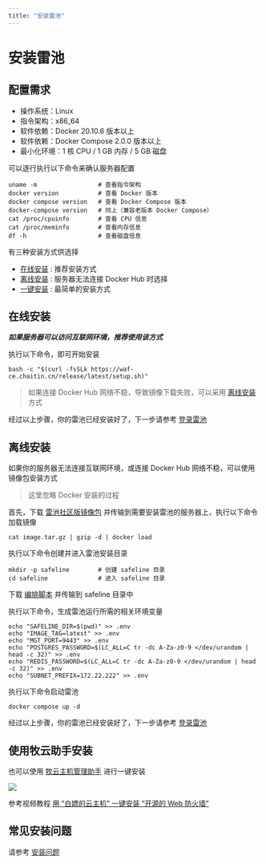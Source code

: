 ```yaml
---
title: "安装雷池"
---
```


# 安装雷池

## 配置需求

- 操作系统：Linux
- 指令架构：x86_64
- 软件依赖：Docker 20.10.6 版本以上
- 软件依赖：Docker Compose 2.0.0 版本以上
- 最小化环境：1 核 CPU / 1 GB 内存 / 5 GB 磁盘

可以逐行执行以下命令来确认服务器配置

```shell
uname -m                 # 查看指令架构
docker version           # 查看 Docker 版本
docker compose version   # 查看 Docker Compose 版本
docker-compose version   # 同上（兼容老版本 Docker Compose）
cat /proc/cpuinfo        # 查看 CPU 信息
cat /proc/meminfo        # 查看内存信息
df -h                    # 查看磁盘信息
```

有三种安装方式供选择

- [在线安装](#在线安装) : 推荐安装方式
- [离线安装](#离线安装) : 服务器无法连接 Docker Hub 时选择
- [一键安装](#使用牧云助手安装) : 最简单的安装方式

## 在线安装

**_如果服务器可以访问互联网环境，推荐使用该方式_**

执行以下命令，即可开始安装

```
bash -c "$(curl -fsSLk https://waf-ce.chaitin.cn/release/latest/setup.sh)"
```

> 如果连接 Docker Hub 网络不稳，导致镜像下载失败，可以采用 [离线安装](#离线安装) 方式

经过以上步骤，你的雷池已经安装好了，下一步请参考 [登录雷池](/docs/guide/login)

## 离线安装

如果你的服务器无法连接互联网环境，或连接 Docker Hub 网络不稳，可以使用镜像包安装方式

> 这里忽略 Docker 安装的过程

首先，下载 [雷池社区版镜像包](https://demo.waf-ce.chaitin.cn/image.tar.gz) 并传输到需要安装雷池的服务器上，执行以下命令加载镜像

```
cat image.tar.gz | gzip -d | docker load
```

执行以下命令创建并进入雷池安装目录

```
mkdir -p safeline        # 创建 safeline 目录
cd safeline              # 进入 safeline 目录
```

下载 [编排脚本](https://waf-ce.chaitin.cn/release/latest/compose.yaml) 并传输到 safeline 目录中

执行以下命令，生成雷池运行所需的相关环境变量

```
echo "SAFELINE_DIR=$(pwd)" >> .env
echo "IMAGE_TAG=latest" >> .env
echo "MGT_PORT=9443" >> .env
echo "POSTGRES_PASSWORD=$(LC_ALL=C tr -dc A-Za-z0-9 </dev/urandom | head -c 32)" >> .env
echo "REDIS_PASSWORD=$(LC_ALL=C tr -dc A-Za-z0-9 </dev/urandom | head -c 32)" >> .env
echo "SUBNET_PREFIX=172.22.222" >> .env
```

执行以下命令启动雷池

```
docker compose up -d
```

经过以上步骤，你的雷池已经安装好了，下一步请参考 [登录雷池](/docs/guide/login)

## 使用牧云助手安装

也可以使用 [牧云主机管理助手](https://collie.chaitin.cn/) 进行一键安装

![](/images/docs/guide_install/collie_apps.png)

参考视频教程 [用 “白嫖的云主机” 一键安装 “开源的 Web 防火墙”](https://www.bilibili.com/video/BV1sh4y1t7Pk/)

## 常见安装问题

请参考 [安装问题](/docs/faq/install)
